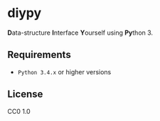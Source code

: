 diypy
=====

**D**ata-structure **I**nterface **Y**ourself using **Py**thon 3.

Requirements
------------

- `Python 3.4.x` or higher versions

License
-------

CC0 1.0
